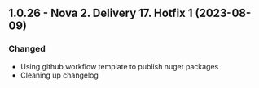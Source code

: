 ## 1.0.26 - Nova 2. Delivery 17. Hotfix 1 (2023-08-09)

### Changed
* Using github workflow template to publish nuget packages
* Cleaning up changelog
